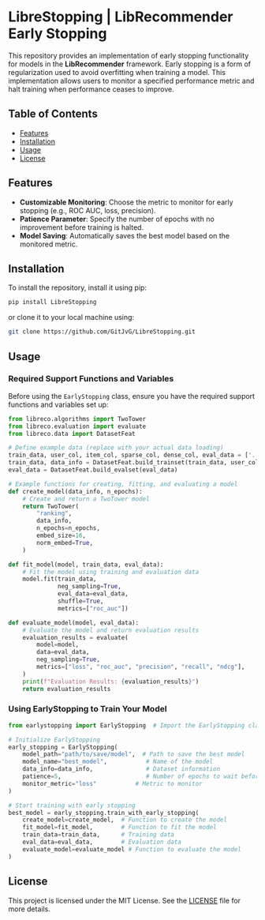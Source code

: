 # LibreStopping | LibRecommender Early Stopping

This repository provides an implementation of early stopping functionality for models in the **LibRecommender** framework. Early stopping is a form of regularization used to avoid overfitting when training a model. This implementation allows users to monitor a specified performance metric and halt training when performance ceases to improve.

## Table of Contents

- [Features](#features)
- [Installation](#installation)
- [Usage](#usage)
- [License](#license)

## Features

- **Customizable Monitoring**: Choose the metric to monitor for early stopping (e.g., ROC AUC, loss, precision).
- **Patience Parameter**: Specify the number of epochs with no improvement before training is halted.
- **Model Saving**: Automatically saves the best model based on the monitored metric.

## Installation

To install the repository, install it using pip:

```bash
pip install LibreStopping
```

or clone it to your local machine using:

```bash
git clone https://github.com/GitJvG/LibreStopping.git
```

## Usage

### Required Support Functions and Variables
Before using the `EarlyStopping` class, ensure you have the required support functions and variables set up:

```python
from libreco.algorithms import TwoTower
from libreco.evaluation import evaluate
from libreco.data import DatasetFeat

# Define example data (replace with your actual data loading)
train_data, user_col, item_col, sparse_col, dense_col, eval_data = ['...']
train_data, data_info = DatasetFeat.build_trainset(train_data, user_col, item_col, sparse_col, dense_col)
eval_data = DatasetFeat.build_evalset(eval_data)

# Example functions for creating, fitting, and evaluating a model
def create_model(data_info, n_epochs):
    # Create and return a TwoTower model
    return TwoTower(
        "ranking",
        data_info,
        n_epochs=n_epochs,
        embed_size=16,
        norm_embed=True,
    )

def fit_model(model, train_data, eval_data):
    # Fit the model using training and evaluation data
    model.fit(train_data, 
              neg_sampling=True, 
              eval_data=eval_data, 
              shuffle=True, 
              metrics=["roc_auc"])

def evaluate_model(model, eval_data):
    # Evaluate the model and return evaluation results
    evaluation_results = evaluate(
        model=model,
        data=eval_data,
        neg_sampling=True,
        metrics=["loss", "roc_auc", "precision", "recall", "ndcg"],
    )
    print(f"Evaluation Results: {evaluation_results}")
    return evaluation_results
```

### Using EarlyStopping to Train Your Model

```python
from earlystopping import EarlyStopping  # Import the EarlyStopping class

# Initialize EarlyStopping
early_stopping = EarlyStopping(
    model_path="path/to/save/model",  # Path to save the best model
    model_name="best_model",           # Name of the model
    data_info=data_info,               # Dataset information
    patience=5,                        # Number of epochs to wait before stopping
    monitor_metric="loss"           # Metric to monitor
)

# Start training with early stopping
best_model = early_stopping.train_with_early_stopping(
    create_model=create_model,  # Function to create the model
    fit_model=fit_model,        # Function to fit the model
    train_data=train_data,      # Training data
    eval_data=eval_data,        # Evaluation data
    evaluate_model=evaluate_model # Function to evaluate the model
)
```

## License

This project is licensed under the MIT License. See the [LICENSE](LICENSE) file for more details.
